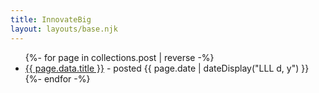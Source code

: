```yaml
---
title: InnovateBig
layout: layouts/base.njk
---
```

<ul class="listing">
{%- for page in collections.post | reverse -%}
  <li>
    <a href="{{ page.url }}">{{ page.data.title }}</a> -
    <time datetime="{{ page.date }}">posted {{ page.date | dateDisplay("LLL d, y") }}</time>
  </li>
{%- endfor -%}
</ul>
